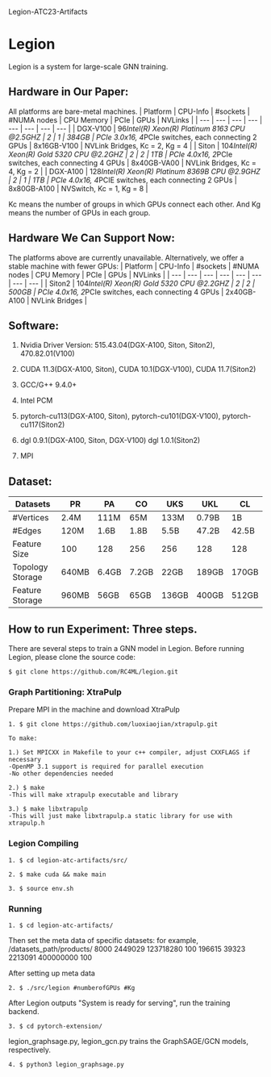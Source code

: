 Legion-ATC23-Artifacts


# Legion
Legion is a system for large-scale GNN training.


## Hardware in Our Paper:
All platforms are bare-metal machines.
| Platform | CPU-Info | #sockets | #NUMA nodes | CPU Memory | PCIe | GPUs | NVLinks |
| --- | --- | --- | --- | --- | --- | --- | --- |
| DGX-V100 | 96*Intel(R) Xeon(R) Platinum 8163 CPU @2.5GHZ | 2 | 1 | 384GB | PCIe 3.0x16, 4*PCIe switches, each connecting 2 GPUs | 8x16GB-V100 | NVLink Bridges, Kc = 2, Kg = 4 |
| Siton | 104*Intel(R) Xeon(R) Gold 5320 CPU @2.2GHZ | 2 | 2 | 1TB | PCIe 4.0x16, 2*PCIe switches, each connecting 4 GPUs | 8x40GB-VA00 | NVLink Bridges, Kc = 4, Kg = 2 |
| DGX-A100 | 128*Intel(R) Xeon(R) Platinum 8369B CPU @2.9GHZ | 2 | 1 | 1TB | PCIe 4.0x16, 4*PCIE switches, each connecting 2 GPUs | 8x80GB-A100 | NVSwitch, Kc = 1, Kg = 8 |

Kc means the number of groups in which GPUs connect each other. And Kg means the number of GPUs in each group.

## Hardware We Can Support Now:
The platforms above are currently unavailable. Alternatively, we offer a stable machine with fewer GPUs:
| Platform | CPU-Info | #sockets | #NUMA nodes | CPU Memory | PCIe | GPUs | NVLinks |
| --- | --- | --- | --- | --- | --- | --- | --- |
| Siton2 | 104*Intel(R) Xeon(R) Gold 5320 CPU @2.2GHZ | 2 | 2 | 500GB | PCIe 4.0x16, 2*PCIe switches, each connecting 4 GPUs | 2x40GB-A100 | NVLink Bridges |

## Software: 
1. Nvidia Driver Version: 515.43.04(DGX-A100, Siton, Siton2), 470.82.01(V100)

2. CUDA 11.3(DGX-A100, Siton), CUDA 10.1(DGX-V100), CUDA 11.7(Siton2)

3. GCC/G++ 9.4.0+

4. Intel PCM

5. pytorch-cu113(DGX-A100, Siton), pytorch-cu101(DGX-V100), pytorch-cu117(Siton2)

6. dgl 0.9.1(DGX-A100, Siton, DGX-V100) dgl 1.0.1(Siton2)

7. MPI

## Dataset: 
| Datasets | PR | PA | CO | UKS | UKL | CL |
| --- | --- | --- | --- | --- | --- | --- |
| #Vertices | 2.4M | 111M | 65M | 133M | 0.79B | 1B |
| #Edges | 120M | 1.6B | 1.8B | 5.5B | 47.2B | 42.5B |
| Feature Size | 100 | 128 | 256 | 256 | 128 | 128 |
| Topology Storage | 640MB | 6.4GB | 7.2GB | 22GB | 189GB | 170GB |
| Feature Storage | 960MB | 56GB | 65GB | 136GB | 400GB | 512GB |

## How to run Experiment: Three steps.
There are several steps to train a GNN model in Legion. Before running Legion, please clone the source code:
```
$ git clone https://github.com/RC4ML/legion.git
```

### Graph Partitioning: XtraPulp
Prepare MPI in the machine and download XtraPulp
```
1. $ git clone https://github.com/luoxiaojian/xtrapulp.git
```
```
To make:

1.) Set MPICXX in Makefile to your c++ compiler, adjust CXXFLAGS if necessary
-OpenMP 3.1 support is required for parallel execution
-No other dependencies needed

2.) $ make 
-This will make xtrapulp executable and library

3.) $ make libxtrapulp
-This will just make libxtrapulp.a static library for use with xtrapulp.h
```


### Legion Compiling
```
1. $ cd legion-atc-artifacts/src/

2. $ make cuda && make main

3. $ source env.sh
```
### Running
```
1. $ cd legion-atc-artifacts/
```
Then set the meta data of specific datasets:
for example, /datasets_path/products/ 8000 2449029 123718280 100 196615 39323 2213091 400000000 100

After setting up meta data
```
2. $ ./src/legion #numberofGPUs #Kg
```
After Legion outputs "System is ready for serving", run the training backend.
```
3. $ cd pytorch-extension/
```
legion_graphsage.py, legion_gcn.py trains the GraphSAGE/GCN models, respectively.
```
4. $ python3 legion_graphsage.py
```


